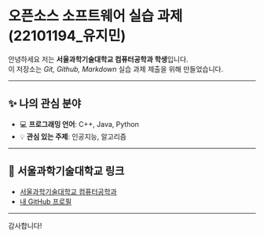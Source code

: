 # 오픈소스 소프트웨어 실습 과제 (22101194_유지민)

안녕하세요 저는 **서울과학기술대학교 컴퓨터공학과 학생**입니다.  
이 저장소는 *Git, Github, Markdown* 실습 과제 제출을 위해 만들었습니다.

---

## ✨ 나의 관심 분야
* :computer: **프로그래밍 언어**: C++, Java, Python
* :bulb: **관심 있는 주제**: 인공지능, 알고리즘

---


## 🔗 서울과학기술대학교 링크
* [서울과학기술대학교 컴퓨터공학과](https://computer.seoultech.ac.kr/)  
* [내 GitHub 프로필](https://github.com/lucete-min)

---

감사합니다!
